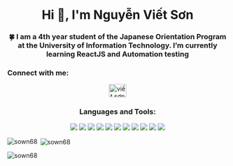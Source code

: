 <h1 align="center">Hi 👋, I'm Nguyễn Viết Sơn</h1>
<h3 align="center">🍀 I am a 4th year student of the Japanese Orientation Program at the University of Information Technology. I’m currently learning ReactJS and Automation testing</h3>

<h3 align="left">Connect with me:</h3>
<p align="center">
<a href="https://fb.com/viết sơn" target="blank"><img align="center" src="https://raw.githubusercontent.com/rahuldkjain/github-profile-readme-generator/master/src/images/icons/Social/facebook.svg" alt="viết sơn" height="30" width="40" /></a>
</p>

<h3 align="center">Languages and Tools:</h3>
<p align="center"> <p align = "center">
  <img  src= "https://img.shields.io/badge/html5-%23E34F26.svg?style=for-the-badge&logo=html5&logoColor=white" display = "block"/>
  <img  src= "https://img.shields.io/badge/css3-%231572B6.svg?style=for-the-badge&logo=css3&logoColor=white"/>
  <img  src= "https://img.shields.io/badge/javascript-%23323330.svg?style=for-the-badge&logo=javascript&logoColor=%23F7DF1E"/>
  <img  src= "https://img.shields.io/badge/Bootstrap-FAFAFA?style=for-the-badge&logo=bootstrap&logoColor=white%22"/>
  <img  src= "https://img.shields.io/badge/SASS-hotpink.svg?style=for-the-badge&logo=SASS&logoColor=white"/>
  <img  src= "https://img.shields.io/badge/Pug-FAFAFA?style=for-the-badge&logo=pug&logoColor=A27B5C"/>
  <img  src= "https://img.shields.io/badge/react-%2320232a.svg?style=for-the-badge&logo=react&logoColor=%2361DAFB"/>
  <img  src= "https://img.shields.io/badge/python-3670A0?style=for-the-badge&logo=python&logoColor=ffdd54"/>
  <img  src= "https://img.shields.io/badge/Puppeteer-black?style=for-the-badge&logo=puppeteer&logoColor=5BB318"/>
  <img  src= "https://img.shields.io/badge/Vitest-black?style=for-the-badge&logo=vite&logoColor=FFF80A"/>
  <img  src= "https://img.shields.io/badge/figma-%23F24E1E.svg?style=for-the-badge&logo=figma&logoColor=white"/>
</p>

<p><img align="left" src="https://github-readme-stats.vercel.app/api/top-langs?username=sown68&show_icons=true&locale=en&layout=compact" alt="sown68" /></p>

<p>&nbsp;<img align="center" src="https://github-readme-stats.vercel.app/api?username=sown68&show_icons=true&locale=en" alt="sown68" /></p>

<p><img align="center" src="https://github-readme-streak-stats.herokuapp.com/?user=sown68&" alt="sown68" /></p>

